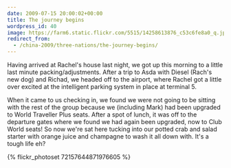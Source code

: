 ```yaml
---
date: 2009-07-15 20:00:02+00:00
title: The journey begins
wordpress_id: 40
image: https://farm6.static.flickr.com/5515/14258613876_c53c6fe8a0_q.jpg
redirect_from:
  - /china-2009/three-nations/the-journey-begins/
---
```


Having arrived at Rachel's house last night, we got up this morning to a little last minute
packing/adjustments. After a trip to Asda with Diesel (Rach's new dog) and Richad, we headed
off to the airport, where Rachel got a little over excited at the intelligent parking system
in place at terminal 5.

When it came to us checking in, we found we were not going to be sitting with the rest of the
group because we (including Mark) had been upgraded to World Traveller Plus seats. After a
spot of lunch, it was off to the departure gates where we found we had again been upgraded,
now to Club World seats! So now we're sat here tucking into our potted crab and salad starter
with orange juice and champagne to wash it all down with. It's a tough life eh?

{% flickr_photoset 72157644871976605 %}
